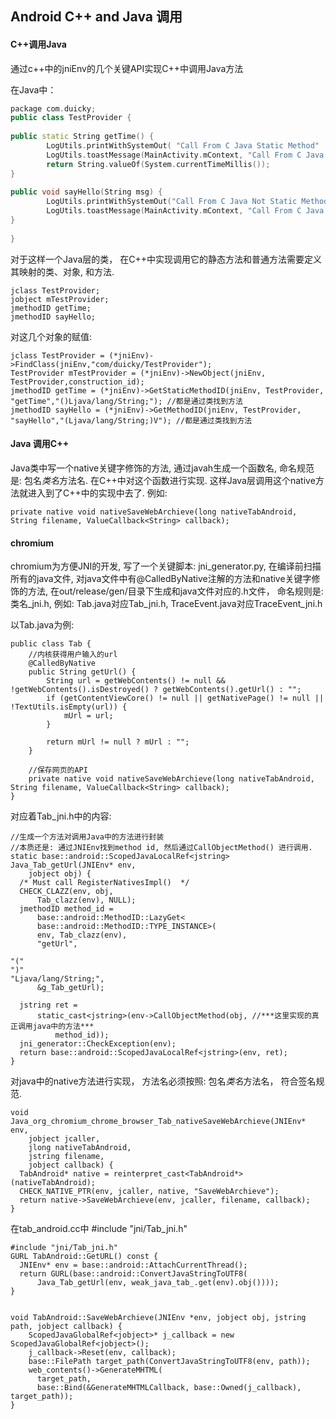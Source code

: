 ## Android C++ and Java 调用

#### C++调用Java

通过c++中的jniEnv的几个关键API实现C++中调用Java方法

在Java中：

```C++
package com.duicky;
public class TestProvider {
 
public static String getTime() {
        LogUtils.printWithSystemOut( "Call From C Java Static Method"   );
        LogUtils.toastMessage(MainActivity.mContext, "Call From C Java Static Method"   );
        return String.valueOf(System.currentTimeMillis());
}
 
public void sayHello(String msg) {
        LogUtils.printWithSystemOut("Call From C Java Not Static Method ：" + msg);
        LogUtils.toastMessage(MainActivity.mContext, "Call From C Java Not Static Method ：" + msg);
}
 
}
```

对于这样一个Java层的类， 在C++中实现调用它的静态方法和普通方法需要定义其映射的类、对象, 和方法.

```
jclass TestProvider;
jobject mTestProvider;
jmethodID getTime;
jmethodID sayHello;
```

对这几个对象的赋值:

```
jclass TestProvider = (*jniEnv)->FindClass(jniEnv,"com/duicky/TestProvider");
TestProvider mTestProvider = (*jniEnv)->NewObject(jniEnv, TestProvider,construction_id);
jmethodID getTime = (*jniEnv)->GetStaticMethodID(jniEnv, TestProvider, "getTime","()Ljava/lang/String;"); //都是通过类找到方法
jmethodID sayHello = (*jniEnv)->GetMethodID(jniEnv, TestProvider, "sayHello","(Ljava/lang/String;)V"); //都是通过类找到方法
```

#### Java 调用C++

Java类中写一个native关键字修饰的方法, 通过javah生成一个函数名,
命名规范是: 包名*类名*方法名. 在C++中对这个函数进行实现.
这样Java层调用这个native方法就进入到了C++中的实现中去了.
例如:

```
private native void nativeSaveWebArchieve(long nativeTabAndroid, String filename, ValueCallback<String> callback);
```

#### chromium

chromium为方便JNI的开发, 写了一个关键脚本: jni_generator.py,
在编译前扫描所有的java文件, 对java文件中有@CalledByNative注解的方法和native关键字修饰的方法,
在out/release/gen/目录下生成和java文件对应的.h文件，
命名规则是: 类名_jni.h, 例如: Tab.java对应Tab_jni.h, TraceEvent.java对应TraceEvent_jni.h

以Tab.java为例:

```
public class Tab {
    //内核获得用户输入的url
    @CalledByNative
    public String getUrl() {
        String url = getWebContents() != null && !getWebContents().isDestroyed() ? getWebContents().getUrl() : "";
        if (getContentViewCore() != null || getNativePage() != null || !TextUtils.isEmpty(url)) {
            mUrl = url;
        }

        return mUrl != null ? mUrl : "";
    }

    //保存网页的API
    private native void nativeSaveWebArchieve(long nativeTabAndroid, String filename, ValueCallback<String> callback);
}
```

对应着Tab_jni.h中的内容:

```
//生成一个方法对调用Java中的方法进行封装
//本质还是: 通过JNIEnv找到method id, 然后通过CallObjectMethod() 进行调用.
static base::android::ScopedJavaLocalRef<jstring> Java_Tab_getUrl(JNIEnv* env,
    jobject obj) {
  /* Must call RegisterNativesImpl()  */
  CHECK_CLAZZ(env, obj,
      Tab_clazz(env), NULL);
  jmethodID method_id =
      base::android::MethodID::LazyGet<
      base::android::MethodID::TYPE_INSTANCE>(
      env, Tab_clazz(env),
      "getUrl",

"("
")"
"Ljava/lang/String;",
      &g_Tab_getUrl);

  jstring ret =
      static_cast<jstring>(env->CallObjectMethod(obj, //***这里实现的真正调用java中的方法***
          method_id));
  jni_generator::CheckException(env);
  return base::android::ScopedJavaLocalRef<jstring>(env, ret);
}
```

对java中的native方法进行实现，
方法名必须按照: 包名*类名*方法名， 符合签名规范.

```
void Java_org_chromium_chrome_browser_Tab_nativeSaveWebArchieve(JNIEnv* env,
    jobject jcaller,
    jlong nativeTabAndroid,
    jstring filename,
    jobject callback) {
  TabAndroid* native = reinterpret_cast<TabAndroid*>(nativeTabAndroid);
  CHECK_NATIVE_PTR(env, jcaller, native, "SaveWebArchieve");
  return native->SaveWebArchieve(env, jcaller, filename, callback);
}
```

在tab_android.cc中 #include "jni/Tab_jni.h"

```
#include "jni/Tab_jni.h"
GURL TabAndroid::GetURL() const {
  JNIEnv* env = base::android::AttachCurrentThread();
  return GURL(base::android::ConvertJavaStringToUTF8(
      Java_Tab_getUrl(env, weak_java_tab_.get(env).obj())));
}


void TabAndroid::SaveWebArchieve(JNIEnv *env, jobject obj, jstring path, jobject callback) {
    ScopedJavaGlobalRef<jobject>* j_callback = new ScopedJavaGlobalRef<jobject>();
    j_callback->Reset(env, callback);
    base::FilePath target_path(ConvertJavaStringToUTF8(env, path));
    web_contents()->GenerateMHTML(
      target_path,
      base::Bind(&GenerateMHTMLCallback, base::Owned(j_callback), target_path));
}
```